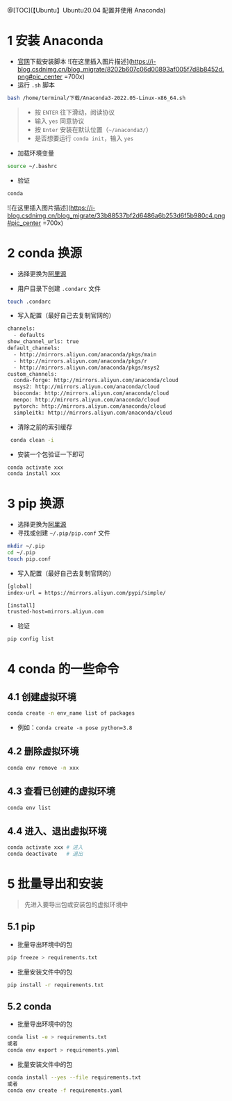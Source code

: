 ﻿@[TOC](【Ubuntu】Ubuntu20.04 配置并使用 Anaconda)
# 1 安装 Anaconda
- [官网](https://www.anaconda.com/products/distribution#Downloads)下载安装脚本
![在这里插入图片描述](https://i-blog.csdnimg.cn/blog_migrate/8202b607c06d00893af005f7d8b8452d.png#pic_center =700x)
- 运行 `.sh` 脚本
```bash
bash /home/terminal/下载/Anaconda3-2022.05-Linux-x86_64.sh
```
> - 按 `ENTER` 往下滑动，阅读协议
> - 输入 `yes` 同意协议
> - 按 `Enter` 安装在默认位置（`~/anaconda3/`）
> - 是否想要运行 `conda init`，输入 `yes`

- 加载环境变量
```bash
source ~/.bashrc
```
- 验证
```bash
conda
```
![在这里插入图片描述](https://i-blog.csdnimg.cn/blog_migrate/33b88537bf2d6486a6b253d6f5b980c4.png#pic_center =700x)

# 2 conda 换源
- 选择更换为[阿里源](https://developer.aliyun.com/mirror/anaconda)

- 用户目录下创建 `.condarc` 文件
```bash
touch .condarc
```
- 写入配置（最好自己去复制官网的）
```txt
channels:
  - defaults
show_channel_urls: true
default_channels:
  - http://mirrors.aliyun.com/anaconda/pkgs/main
  - http://mirrors.aliyun.com/anaconda/pkgs/r
  - http://mirrors.aliyun.com/anaconda/pkgs/msys2
custom_channels:
  conda-forge: http://mirrors.aliyun.com/anaconda/cloud
  msys2: http://mirrors.aliyun.com/anaconda/cloud
  bioconda: http://mirrors.aliyun.com/anaconda/cloud
  menpo: http://mirrors.aliyun.com/anaconda/cloud
  pytorch: http://mirrors.aliyun.com/anaconda/cloud
  simpleitk: http://mirrors.aliyun.com/anaconda/cloud
```
- 清除之前的索引缓存
```bash
 conda clean -i 
```
- 安装一个包验证一下即可
```bash
conda activate xxx
conda install xxx
```

# 3 pip 换源
- 选择更换为[阿里源](https://developer.aliyun.com/mirror/pypi)
- 寻找或创建 `~/.pip/pip.conf` 文件
```bash
mkdir ~/.pip
cd ~/.pip
touch pip.conf
```
- 写入配置（最好自己去复制官网的）
```txt
[global]
index-url = https://mirrors.aliyun.com/pypi/simple/

[install]
trusted-host=mirrors.aliyun.com
```
- 验证
```bash
pip config list
```

# 4 conda 的一些命令
## 4.1 创建虚拟环境
```bash
conda create -n env_name list of packages
```
- 例如：`conda create -n pose python=3.8`

## 4.2 删除虚拟环境
```bash
conda env remove -n xxx
```

## 4.3 查看已创建的虚拟环境
```bash
conda env list
```

## 4.4 进入、退出虚拟环境
```bash
conda activate xxx # 进入
conda deactivate   # 退出
```

# 5 批量导出和安装
>先进入要导出包或安装包的虚拟环境中
## 5.1 pip
- 批量导出环境中的包
```bash
pip freeze > requirements.txt
```
- 批量安装文件中的包
```bash
pip install -r requirements.txt
```
## 5.2 conda
- 批量导出环境中的包
```bash
conda list -e > requirements.txt
或者
conda env export > requirements.yaml
```
- 批量安装文件中的包
```bash
conda install --yes --file requirements.txt
或者
conda env create -f requirements.yaml
```
